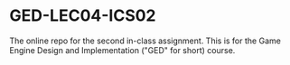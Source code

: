 # GED-LEC04-ICS02
The online repo for the second in-class assignment. This is for the Game Engine Design and Implementation ("GED" for short) course.
